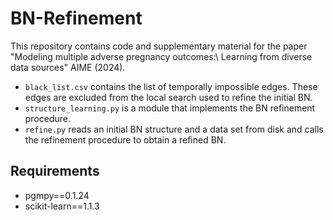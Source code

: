 # BN-Refinement

This repository contains code and supplementary material for the paper "Modeling multiple adverse pregnancy outcomes:\\ Learning from diverse data sources" AIME (2024).
- `black_list.csv` contains the list of temporally impossible edges. These edges are excluded from the local search used to refine the initial BN.
- `structure_learning.py` is a module that implements the BN refinement procedure.
- `refine.py` reads an initial BN structure and a data set from disk and calls the refinement procedure to obtain a refined BN.

## Requirements 
- pgmpy==0.1.24
- scikit-learn==1.1.3

